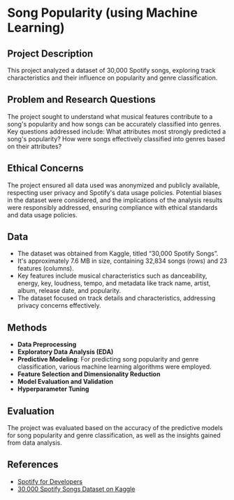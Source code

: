 # Song Popularity (using Machine Learning)

## Project Description
This project analyzed a dataset of 30,000 Spotify songs, exploring track characteristics and their influence on popularity and genre classification.

## Problem and Research Questions
The project sought to understand what musical features contribute to a song's popularity and how songs can be accurately classified into genres. Key questions addressed include: What attributes most strongly predicted a song's popularity? How were songs effectively classified into genres based on their attributes?

## Ethical Concerns
The project ensured all data used was anonymized and publicly available, respecting user privacy and Spotify's data usage policies. Potential biases in the dataset were considered, and the implications of the analysis results were responsibly addressed, ensuring compliance with ethical standards and data usage policies.

## Data
- The dataset was obtained from Kaggle, titled “30,000 Spotify Songs”.
- It's approximately 7.6 MB in size, containing 32,834 songs (rows) and 23 features (columns).
- Key features include musical characteristics such as danceability, energy, key, loudness, tempo, and metadata like track name, artist, album, release date, and popularity.
- The dataset focused on track details and characteristics, addressing privacy concerns effectively.

## Methods
- **Data Preprocessing**
- **Exploratory Data Analysis (EDA)**
- **Predictive Modeling**: For predicting song popularity and genre classification, various machine learning algorithms were employed.
- **Feature Selection and Dimensionality Reduction**
- **Model Evaluation and Validation**
- **Hyperparameter Tuning**

## Evaluation
The project was evaluated based on the accuracy of the predictive models for song popularity and genre classification, as well as the insights gained from data analysis.

## References
- [Spotify for Developers](https://developer.spotify.com) 
- [30,000 Spotify Songs Dataset on Kaggle](https://www.kaggle.com/datasets/joebeachcapital/30000-spotify-songs)

